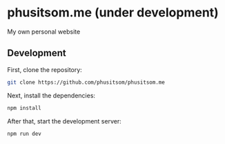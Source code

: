 # phusitsom.me (under development)

My own personal website

## Development

First, clone the repository:

```bash
git clone https://github.com/phusitsom/phusitsom.me
```

Next, install the dependencies:

```bash
npm install
```

After that, start the development server:

```bash
npm run dev
```
